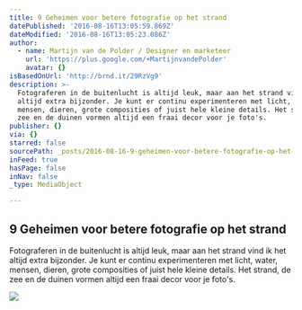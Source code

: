 ```yaml
---
title: 9 Geheimen voor betere fotografie op het strand
datePublished: '2016-08-16T13:05:59.869Z'
dateModified: '2016-08-16T13:05:23.086Z'
author:
  - name: Martijn van de Polder / Designer en marketeer
    url: 'https://plus.google.com/+MartijnvandePolder'
    avatar: {}
isBasedOnUrl: 'http://brnd.it/29RzVg9'
description: >-
  Fotograferen in de buitenlucht is altijd leuk, maar aan het strand vind ik het
  altijd extra bijzonder. Je kunt er continu experimenteren met licht, water,
  mensen, dieren, grote composities of juist hele kleine details. Het strand, de
  zee en de duinen vormen altijd een fraai decor voor je foto's.
publisher: {}
via: {}
starred: false
sourcePath: _posts/2016-08-16-9-geheimen-voor-betere-fotografie-op-het-strand.md
inFeed: true
hasPage: false
inNav: false
_type: MediaObject

---
```

<article style=""><h1>9 Geheimen voor betere fotografie op het strand</h1><p>Fotograferen in de buitenlucht is altijd leuk, maar aan het strand vind ik het altijd extra bijzonder. Je kunt er continu experimenteren met licht, water, mensen, dieren, grote composities of juist hele kleine details. Het strand, de zee en de duinen vormen altijd een fraai decor voor je foto's.</p><img src="http://www.fotowedstrijd.club/images/blog/post-images/9-geheimen-voor-betere-fotos-op-het-strand.jpg?width=960&amp;height=519" /></article>
